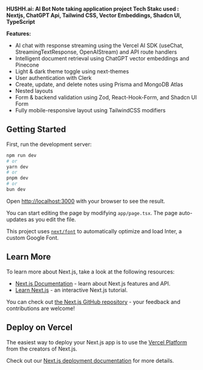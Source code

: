 **HUSHH.ai: AI Bot Note taking application project
Tech Stakc used : Nextjs, ChatGPT Api, Tailwind CSS, Vector Embeddings, Shadcn UI, TypeScript**

**Features:**
- AI chat with response streaming using the Vercel AI SDK (useChat, StreamingTextResponse, OpenAIStream) and API route handlers
- Intelligent document retrieval using ChatGPT vector embeddings and Pinecone
- Light & dark theme toggle using next-themes
- User authentication with Clerk
- Create, update, and delete notes using Prisma and MongoDB Atlas
- Nested layouts
- Form & backend validation using Zod, React-Hook-Form, and Shadcn UI Form
- Fully mobile-responsive layout using TailwindCSS modifiers

## Getting Started

First, run the development server:

```bash
npm run dev
# or
yarn dev
# or
pnpm dev
# or
bun dev
```

Open [http://localhost:3000](http://localhost:3000) with your browser to see the result.

You can start editing the page by modifying `app/page.tsx`. The page auto-updates as you edit the file.

This project uses [`next/font`](https://nextjs.org/docs/basic-features/font-optimization) to automatically optimize and load Inter, a custom Google Font.

## Learn More

To learn more about Next.js, take a look at the following resources:

- [Next.js Documentation](https://nextjs.org/docs) - learn about Next.js features and API.
- [Learn Next.js](https://nextjs.org/learn) - an interactive Next.js tutorial.

You can check out [the Next.js GitHub repository](https://github.com/vercel/next.js/) - your feedback and contributions are welcome!

## Deploy on Vercel

The easiest way to deploy your Next.js app is to use the [Vercel Platform](https://vercel.com/new?utm_medium=default-template&filter=next.js&utm_source=create-next-app&utm_campaign=create-next-app-readme) from the creators of Next.js.

Check out our [Next.js deployment documentation](https://nextjs.org/docs/deployment) for more details.

